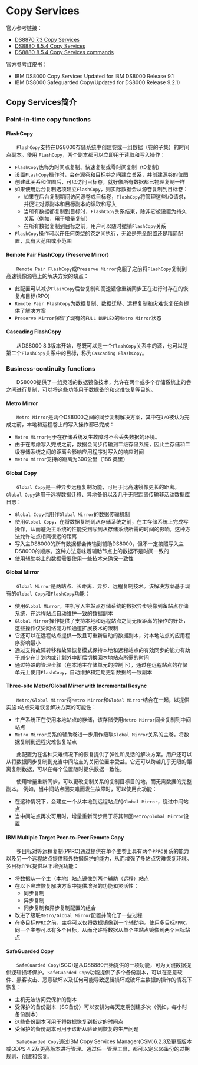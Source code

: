 # Copy Services
官方参考链接：
- [DS8870 7.3 Copy Services](https://www.ibm.com/docs/en/ds8870/7.3?topic=managing-copy-services)
- [DS8880 8.5.4 Copy Services](https://www.ibm.com/docs/en/ds8880/8.5.4?topic=help-copy-services)
- [DS8880 8.5.4 Copy Services commands](https://www.ibm.com/docs/en/ds8880/8.5.4?topic=commands-copy-services)

官方参考红皮书：
- IBM DS8000 Copy Services Updated for IBM DS8000 Release 9.1
- IBM DS8000 Safeguarded Copy(Updated for DS8000 Release 9.2.1)

## Copy Services简介
### Point-in-time copy functions
####  FlashCopy
&#8195;&#8195;`FlashCopy`支持在DS8000存储系统中创建卷或一组数据（卷的子集）的时间点副本。使用 `FlashCopy`，两个副本都可以立即用于读取和写入操作：
- `FlashCopy`也称为时间点复制、快速复制或零时间复制（t0复制）
- 设置`FlashCopy`操作时，会在源卷和目标卷之间建立关系，并创建源卷的位图
- 创建此关系和位图后，可以访问目标卷，就好像所有数据都已物理复制一样
- 如果使用后台复制选项建立`FlashCopy`，则实际数据会从源卷复制到目标卷：
  - 如果在后台复制期间访问源卷或目标卷，`FlashCopy`将管理这些I/O请求，并促进对源副本和目标副本的读取和写入
  - 当所有数据都复制到目标时，`FlashCopy`关系结束，除非它被设置为持久关系（例如，用于增量复制）
  - 在所有数据复制到目标之前，用户可以随时撤销`FlashCopy`关系
- `FlashCopy`操作可以在任何类型的卷之间执行，无论是完全配置还是精简配置，具有大范围或小范围

#### Remote Pair FlashCopy (Preserve Mirror)
&#8195;&#8195;`Remote Pair FlashCopy`或`Preserve Mirror`克服了之前将`FlashCopy`复制到高速镜像源卷上的解决方案的缺点：
- 此配置可以减少`FlashCopy`后台复制和高速镜像重新同步正在进行时存在的恢复点目标(RPO)
- `Remote Pair FlashCopy`为数据复制、数据迁移、远程复制和灾难恢复任务提供了解决方案
- `Preserve Mirror`保留了现有的`FULL DUPLEX`的`Metro Mirror`状态

#### Cascading FlashCopy
&#8195;&#8195;从DS8000 8.3版本开始，卷既可以是一个`FlashCopy`关系中的源，也可以是第二个`FlashCopy`关系中的目标，称为`Cascading FlashCopy`。
### Business-continuity functions
&#8195;&#8195;DS8000提供了一组灵活的数据镜像技术，允许在两个或多个存储系统上的卷之间进行复制，可以将这些功能用于数据备份和灾难恢复等目的。
#### Metro Mirror
&#8195;&#8195;`Metro Mirror`是两个DS8000之间的同步复制解决方案，其中在`I/O`被认为完成之前，本地和远程卷上的写入操作都已完成：
- `Metro Mirror`用于在存储系统发生故障时不会丢失数据的环境。
- 由于在考虑写入完成之前，数据会同步传输到二级存储系统，因此主存储和二级存储系统之间的距离会影响应用程序对写入的响应时间
- `Metro Mirror`支持的距离为300公里（186 英里）

#### Global Copy
&#8195;&#8195;`Global Copy`是一种异步远程复制功能，可用于比高速镜像更长的距离。 `Global Copy`适用于远程数据迁移、异地备份以及几乎无限距离传输非活动数据库日志：
- `Global Copy`也用作`Global Mirror`的数据传输机制
- 使用`Global Copy`，在将数据复制到从存储系统之前，在主存储系统上完成写操作，从而避免主系统的性能受到写到从存储系统所需的时间的影响。这种方法允许站点相隔很远的距离
- 写入主DS8000的所有数据都会传输到辅助DS8000，但不一定按照写入主DS8000的顺序。这种方法意味着辅助节点上的数据不是时间一致的
- 使用辅助卷上的数据需要使用一些技术来确保一致性

#### Global Mirror
&#8195;&#8195;`Global Mirror`是两站点、长距离、异步、远程复制技术。该解决方案基于现有的`Global Copy`和`FlashCopy`功能：
- 使用`Global Mirror`，主机写入主站点存储系统的数据异步镜像到备站点存储系统，在远程站点自动维护一致的数据副本
- `Global Mirror`操作提供了支持本地和远程站点之间无限距离的操作的好处，这些操作仅受网络能力和通道扩展技术的限制
- 它还可以在远程站点提供一致且可重新启动的数据副本，对本地站点的应用程序影响最小
- 通过支持故障转移和故障恢复模式保持本地和远程站点的有效同步的能力有助于减少在计划内或计划外中断后切换回本地站点所需的时间
- 通过特殊的管理步骤（在本地主存储单元的控制下），通过在远程站点的存储单元上使用`FlashCopy`，自动维护和定期更新数据的一致副本

#### Three-site Metro/Global Mirror with Incremental Resync
&#8195;&#8195;`Metro/Global Mirror`将`Metro Mirror`和`Global Mirror`结合在一起，以提供实施`3`站点灾难恢复解决方案的可能性：
- 生产系统正在使用本地站点的存储，该存储使用`Metro Mirror`同步复制到中间站点
- `Metro Mirror`关系的辅助卷进一步用作级联`Global Mirror`关系的主卷，将数据复制到远程灾难恢复站点

&#8195;&#8195;此配置为在各种灾难情况下的恢复提供了弹性和灵活的解决方案。用户还可以从将数据同步复制到充当中间站点的关闭位置中受益。它还可以跨越几乎无限的距离复制数据，可以在每个位置随时提供数据一致性。

&#8195;&#8195;使用增量重新同步，可以更改复制关系的复制目标目的地，而无需数据的完整副本。 例如，当中间站点因灾难而发生故障时，可以使用此功能：
- 在这种情况下，会建立一个从本地到远程站点的`Global Mirror`，绕过中间站点
- 当中间站点再次可用时，增量重新同步用于将其带回`Metro/Global Mirror`设置

#### IBM Multiple Target Peer-to-Peer Remote Copy
&#8195;&#8195;多目标对等远程复制(PPRC)通过提供在单个主卷上具有两个`PPRC`关系的能力以及另一个远程站点提供额外数据保护的能力，从而增强了多站点灾难恢复环境。多目标`PPRC`提供以下增强功能：
- 将数据从一个主（本地）站点镜像到两个辅助（远程）站点
- 在以下灾难恢复解决方案中提供增强的功能和灵活性：
    - 同步复制
    - 异步复制
    - 同步复制和异步复制配置的组合
- 改进了级联`Metro/Global Mirror`配置并简化了一些过程
- 在多目标`PPRC`之前，主卷可以仅将数据镜像到一个辅助卷。使用多目标`PPRC`，同一个主卷可以有多个目标，从而允许将数据从单个主站点镜像到两个目标站点

#### SafeGuarded Copy
&#8195;&#8195;`SafeGuarded Copy`(SGC)是从DS8880开始提供的一项功能，可为关键数据提供逻辑损坏保护。`SafeGuarded Copy`功能提供了多个备份副本，可以在恶意软件、黑客攻击、恶意破坏以及任何可能导致逻辑损坏或破坏主数据的操作的情况下恢复：
- 主机无法访问受保护的副本
- 受保护的备份副本（SG备份）可以安排为每天定期创建多次（例如，每小时备份副本）
- 这些备份副本可用于将数据恢复到指定的时间点
- 受保护的备份副本可用于诊断从验证到恢复的生产问题

&#8195;&#8195;`SafeGuarded Copy`通过IBM Copy Services Manager(CSM)6.2.3及更高版本或GDPS 4.2及更高版本进行管理。通过任一管理工具，都可以定义`SG`备份的过期规则、创建和恢复。
##